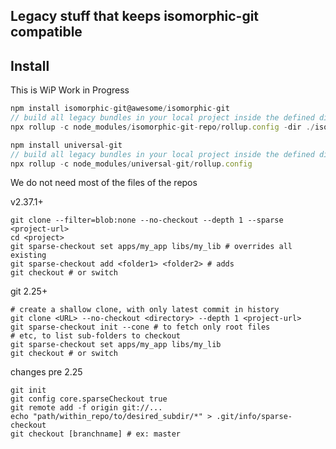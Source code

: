 ## Legacy stuff that keeps isomorphic-git compatible

## Install 
This is WiP Work in Progress 
```js
npm install isomorphic-git@awesome/isomorphic-git
// build all legacy bundles in your local project inside the defined dir
npx rollup -c node_modules/isomorphic-git-repo/rollup.config -dir ./isomorphic-git
```


```js
npm install universal-git
// build all legacy bundles in your local project inside the defined dir
npx rollup -c node_modules/universal-git/rollup.config
```

We do not need most of the files of the repos

v2.37.1+
```
git clone --filter=blob:none --no-checkout --depth 1 --sparse <project-url>
cd <project>
git sparse-checkout set apps/my_app libs/my_lib # overrides all existing
git sparse-checkout add <folder1> <folder2> # adds
git checkout # or switch
```

git 2.25+
```
# create a shallow clone, with only latest commit in history
git clone <URL> --no-checkout <directory> --depth 1 <project-url>
git sparse-checkout init --cone # to fetch only root files
# etc, to list sub-folders to checkout
git sparse-checkout set apps/my_app libs/my_lib
git checkout # or switch
```

changes pre 2.25
```
git init
git config core.sparseCheckout true
git remote add -f origin git://...
echo "path/within_repo/to/desired_subdir/*" > .git/info/sparse-checkout
git checkout [branchname] # ex: master
```
